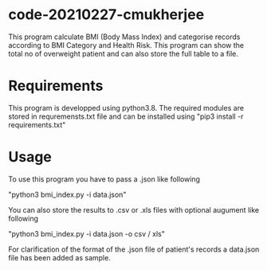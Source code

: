 # code-20210227-cmukherjee
This program calculate BMI (Body Mass Index) and categorise records according to BMI Category and Health Risk. This program can show the total no of overweight patient and can also store the full table to a file.

# Requirements
This program is developped using python3.8. The required modules are stored in requremensts.txt file and can be installed using "pip3 install -r requirements.txt"

# Usage
To use this program you have to pass a .json like following

"python3 bmi_index.py -i data.json"

You can also store the results to .csv or .xls files with optional augument like following

"python3 bmi_index.py -i data.json -o csv / xls"

For clarification of the format of the .json file of patient's records a data.json file has been added as sample.
